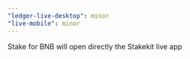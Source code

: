 ```yaml
---
"ledger-live-desktop": minor
"live-mobile": minor
---
```


Stake for BNB will open directly the Stakekit live app
